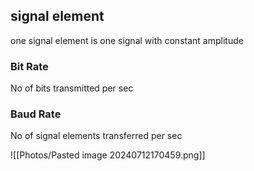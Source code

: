 
## signal element

one signal element is one signal with constant amplitude

### Bit Rate
No of bits transmitted per sec

### Baud Rate
No of signal elements transferred per sec

![[Photos/Pasted image 20240712170459.png]]

